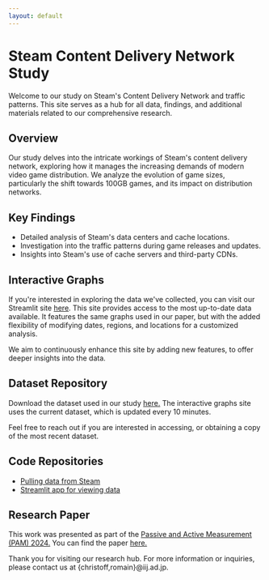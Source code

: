 ```yaml
---
layout: default
---
```

# Steam Content Delivery Network Study

Welcome to our study on Steam's Content Delivery Network and traffic patterns. 
This site serves as a hub for all data, findings, and additional materials 
related to our comprehensive research.

## Overview

Our study delves into the intricate workings of Steam's content delivery 
network, exploring how it manages the increasing demands of modern video 
game distribution. We analyze the evolution of game sizes, particularly 
the shift towards 100GB games, and its impact on distribution networks.

## Key Findings

- Detailed analysis of Steam's data centers and cache locations.
- Investigation into the traffic patterns during game releases and updates.
- Insights into Steam's use of cache servers and third-party CDNs.

## Interactive Graphs

If you're interested in exploring the data we've collected, you can visit our 
Streamlit site [here](https://steamgraphs.streamlit.app/). 
This site provides access to the most up-to-date data available. It features 
the same graphs used in our paper, but with the added flexibility of modifying 
dates, regions, and locations for a customized analysis.

We aim to continuously enhance this site by adding new features, to offer 
deeper insights into the data.


## Dataset Repository

Download the dataset used in our study 
[here.](https://drive.google.com/file/d/1-oQRr0ugGzpFCQZh3dmZDmUFZWH5hNAJ/view?usp=sharing)
The interactive graphs site uses the current dataset, which is updated every 10 minutes.

Feel free to reach out if you are interested in accessing, or obtaining a 
copy of the most recent dataset.


## Code Repositories

- [Pulling data from Steam](https://github.com/Belthazaar/SteamPull)
- [Streamlit app for viewing data](https://github.com/Belthazaar/SteamGraphs)


## Research Paper

This work was presented as part of the [Passive and Active Measurement (PAM) 2024.](https://pam2024.cs.northwestern.edu/)
You can find the paper [here.](https://pam2024.cs.northwestern.edu/pdfs/paper-08.pdf)

Thank you for visiting our research hub. For more information or inquiries, 
please contact us at {christoff,romain}@iij.ad.jp.
